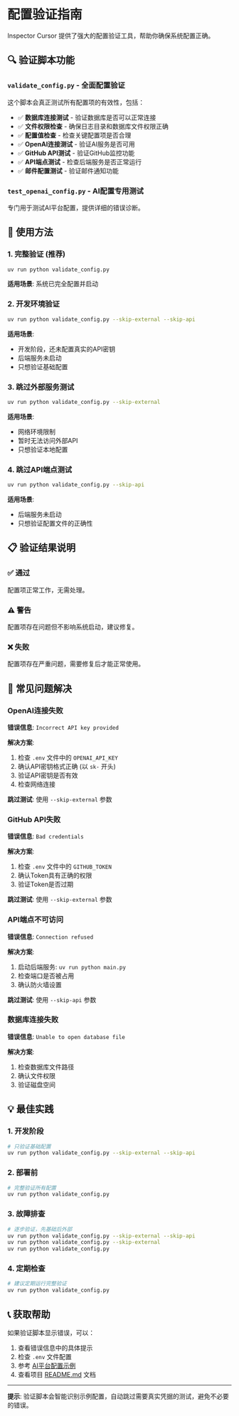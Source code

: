 # 配置验证指南

Inspector Cursor 提供了强大的配置验证工具，帮助你确保系统配置正确。

## 🔍 验证脚本功能

### `validate_config.py` - 全面配置验证

这个脚本会真正测试所有配置项的有效性，包括：

- ✅ **数据库连接测试** - 验证数据库是否可以正常连接
- ✅ **文件权限检查** - 确保日志目录和数据库文件权限正确
- ✅ **配置值检查** - 检查关键配置项是否合理
- ✅ **OpenAI连接测试** - 验证AI服务是否可用
- ✅ **GitHub API测试** - 验证GitHub监控功能
- ✅ **API端点测试** - 检查后端服务是否正常运行
- ✅ **邮件配置测试** - 验证邮件通知功能

### `test_openai_config.py` - AI配置专用测试

专门用于测试AI平台配置，提供详细的错误诊断。

## 🚀 使用方法

### 1. 完整验证 (推荐)

```bash
uv run python validate_config.py
```

**适用场景**: 系统已完全配置并启动

### 2. 开发环境验证

```bash
uv run python validate_config.py --skip-external --skip-api
```

**适用场景**: 
- 开发阶段，还未配置真实的API密钥
- 后端服务未启动
- 只想验证基础配置

### 3. 跳过外部服务测试

```bash
uv run python validate_config.py --skip-external
```

**适用场景**: 
- 网络环境限制
- 暂时无法访问外部API
- 只想验证本地配置

### 4. 跳过API端点测试

```bash
uv run python validate_config.py --skip-api
```

**适用场景**: 
- 后端服务未启动
- 只想验证配置文件的正确性

## 📋 验证结果说明

### ✅ 通过
配置项正常工作，无需处理。

### ⚠️ 警告
配置项存在问题但不影响系统启动，建议修复。

### ❌ 失败
配置项存在严重问题，需要修复后才能正常使用。

## 🔧 常见问题解决

### OpenAI连接失败

**错误信息**: `Incorrect API key provided`

**解决方案**:
1. 检查 `.env` 文件中的 `OPENAI_API_KEY`
2. 确认API密钥格式正确 (以 `sk-` 开头)
3. 验证API密钥是否有效
4. 检查网络连接

**跳过测试**: 使用 `--skip-external` 参数

### GitHub API失败

**错误信息**: `Bad credentials`

**解决方案**:
1. 检查 `.env` 文件中的 `GITHUB_TOKEN`
2. 确认Token具有正确的权限
3. 验证Token是否过期

**跳过测试**: 使用 `--skip-external` 参数

### API端点不可访问

**错误信息**: `Connection refused`

**解决方案**:
1. 启动后端服务: `uv run python main.py`
2. 检查端口是否被占用
3. 确认防火墙设置

**跳过测试**: 使用 `--skip-api` 参数

### 数据库连接失败

**错误信息**: `Unable to open database file`

**解决方案**:
1. 检查数据库文件路径
2. 确认文件权限
3. 验证磁盘空间

## 💡 最佳实践

### 1. 开发阶段
```bash
# 只验证基础配置
uv run python validate_config.py --skip-external --skip-api
```

### 2. 部署前
```bash
# 完整验证所有配置
uv run python validate_config.py
```

### 3. 故障排查
```bash
# 逐步验证，先基础后外部
uv run python validate_config.py --skip-external --skip-api
uv run python validate_config.py --skip-external
uv run python validate_config.py
```

### 4. 定期检查
```bash
# 建议定期运行完整验证
uv run python validate_config.py
```

## 📞 获取帮助

如果验证脚本显示错误，可以：

1. 查看错误信息中的具体提示
2. 检查 `.env` 文件配置
3. 参考 [AI平台配置示例](ai_config_examples.md)
4. 查看项目 [README.md](README.md) 文档

---

**提示**: 验证脚本会智能识别示例配置，自动跳过需要真实凭据的测试，避免不必要的错误。 